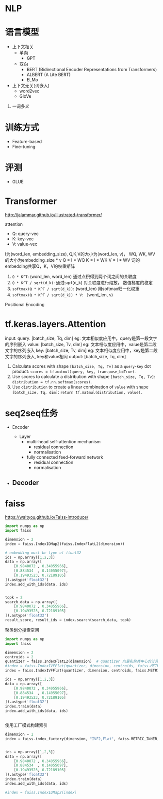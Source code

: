 

# NLP

# 语言模型
- 上下文相关
  - 单向
    - GPT
  - 双向
    - BERT (Bidirectional Encoder Representations from Transformers)
    - ALBERT (A Lite BERT)
    - ELMo
- 上下文无关(词嵌入)
  - word2vec
  - GloVe

1. 一词多义

# 训练方式
- Feature-based
- Fine-tuning



# 评测
- GLUE


# Transformer
http://jalammar.github.io/illustrated-transformer/

attention
- Q: query-vec
- K: key-vec
- V: value-vec

I为(word_len, embedding_size), Q,K,V的大小为(word_len, v)， WQ, WK, WV的大小为embedding_size * v
Q = I * WQ
K = I * WK
V = I * WV
词的embedding共享Q，K，V的权重矩阵

1. `Q * K^T`: (word_len, word_len) 通过点积得到两个词之间的关联度
2. `Q * K^T / sqrt(d_k)`: 通过sqrt(d_k) 对关联度进行缩放， 数值梯度的稳定
3. `softmax(Q * K^T / sqrt(d_k))`:  (word_len) 用softmax归一化权重
4. `softmax(Q * K^T / sqrt(d_k)) * V`: （word_len, v)

Positional Encoding

# tf.keras.layers.Attention
input: 
  query: [batch_size, Tq, dim] eg: 文本相似度应用中，query是第一段文字的序列嵌入
  value: [batch_size, Tv, dim] eg: 文本相似度应用中，value是第二段文字的序列嵌入
  key: [batch_size, Tv, dim] eg: 文本相似度应用中，key是第二段文字的序列嵌入, key和value相同
output:
  [batch_size, Tq, dim]

1. Calculate scores with shape `[batch_size, Tq, Tv]` as a `query`-`key` dot
  product: `scores = tf.matmul(query, key, transpose_b=True)`.
2. Use scores to calculate a distribution with shape
  `[batch_size, Tq, Tv]`: `distribution = tf.nn.softmax(scores)`.
3. Use `distribution` to create a linear combination of `value` with
  shape `[batch_size, Tq, dim]`:
  `return tf.matmul(distribution, value)`.

# seq2seq任务
- Encoder
  - Layer
    - multi-head self-attention mechanism
      - residual connection
      - normalisation
    - fully connected feed-forward network
      - residual connection
      - normalisation

- Decoder
  - 


# faiss

https://waltyou.github.io/Faiss-Introduce/

```python
import numpy as np
import faiss

dimension = 2
index = faiss.IndexIDMap2(faiss.IndexFlatL2(dimension))

# embedding must be type of float32
ids = np.array([1,2,3])
data = np.array([
    [0.9840072 , 0.34055966],
    [0.884534  , 0.14055097],
    [0.19493523, 0.72189105]
]).astype('float32')
index.add_with_ids(data, ids)


topk = 2
search_data = np.array([
    [0.9840072 , 0.34055966],
    [0.19493523, 0.72189105]
]).astype('float32')
result_score, result_ids = index.search(search_data, topk)

```


聚类划分搜索空间
```python
import numpy as np
import faiss

dimension = 2
centroids = 2
quantizer = faiss.IndexFlatL2(dimension)  # quantizer 向量和聚类中心的计算索引
#index = faiss.IndexIVFFlat(quantizer, dimension, centroids, faiss.METRIC_L2)
index = faiss.IndexIVFFlat(quantizer, dimension, centroids, faiss.METRIC_INNER_PRODUCT)

ids = np.array([1,2,3])
data = np.array([
    [0.9840072 , 0.34055966],
    [0.884534  , 0.14055097],
    [0.19493523, 0.72189105]
]).astype('float32')
index.train(data)
index.add_with_ids(data, ids)



```


使用工厂模式构建索引
```python
dimension = 2
index = faiss.index_factory(dimension, "IVF2,Flat", faiss.METRIC_INNER_PRODUCT)


ids = np.array([1,2,3])
data = np.array([
    [0.9840072 , 0.34055966],
    [0.884534  , 0.14055097],
    [0.19493523, 0.72189105]
]).astype('float32')
index.train(data)
index.add_with_ids(data, ids)

#index = faiss.IndexIDMap2(index)
```